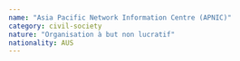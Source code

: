 ```yaml
---
name: "Asia Pacific Network Information Centre (APNIC)"
category: civil-society
nature: "Organisation à but non lucratif"
nationality: AUS
---
```

